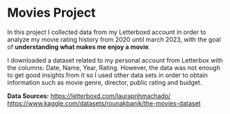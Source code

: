 # Movies Project

In this project I collected data from my Letterboxd account in order to analyze my movie rating history from 2020 until march 2023, with the goal of **understanding what makes me enjoy a movie**. 

I downloaded a dataset related to my personal account from Letterbox with the columns: Date, Name, Year, Rating.
However, the data was not enough to get good insights from it so I used other data sets in order to obtain information such as movie genre, director, public rating and budget.



**Data Sources:**
https://letterboxd.com/laurapnhmachado/
https://www.kaggle.com/datasets/rounakbanik/the-movies-dataset
